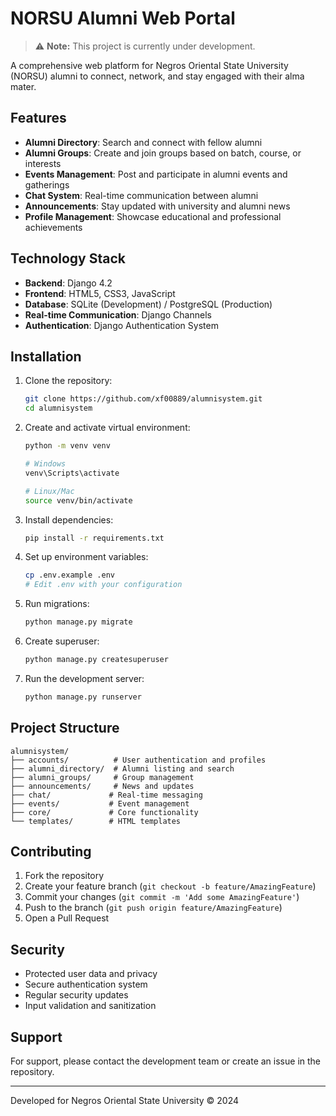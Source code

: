 # NORSU Alumni Web Portal

> ⚠️ **Note:** This project is currently under development.

A comprehensive web platform for Negros Oriental State University (NORSU) alumni to connect, network, and stay engaged with their alma mater.

## Features

- **Alumni Directory**: Search and connect with fellow alumni
- **Alumni Groups**: Create and join groups based on batch, course, or interests
- **Events Management**: Post and participate in alumni events and gatherings
- **Chat System**: Real-time communication between alumni
- **Announcements**: Stay updated with university and alumni news
- **Profile Management**: Showcase educational and professional achievements

## Technology Stack

- **Backend**: Django 4.2
- **Frontend**: HTML5, CSS3, JavaScript
- **Database**: SQLite (Development) / PostgreSQL (Production)
- **Real-time Communication**: Django Channels
- **Authentication**: Django Authentication System

## Installation

1. Clone the repository:
   ```bash
   git clone https://github.com/xf00889/alumnisystem.git
   cd alumnisystem
   ```

2. Create and activate virtual environment:
   ```bash
   python -m venv venv
   
   # Windows
   venv\Scripts\activate
   
   # Linux/Mac
   source venv/bin/activate
   ```

3. Install dependencies:
   ```bash
   pip install -r requirements.txt
   ```

4. Set up environment variables:
   ```bash
   cp .env.example .env
   # Edit .env with your configuration
   ```

5. Run migrations:
   ```bash
   python manage.py migrate
   ```

6. Create superuser:
   ```bash
   python manage.py createsuperuser
   ```

7. Run the development server:
   ```bash
   python manage.py runserver
   ```

## Project Structure

```
alumnisystem/
├── accounts/          # User authentication and profiles
├── alumni_directory/  # Alumni listing and search
├── alumni_groups/     # Group management
├── announcements/     # News and updates
├── chat/             # Real-time messaging
├── events/           # Event management
├── core/             # Core functionality
└── templates/        # HTML templates
```

## Contributing

1. Fork the repository
2. Create your feature branch (`git checkout -b feature/AmazingFeature`)
3. Commit your changes (`git commit -m 'Add some AmazingFeature'`)
4. Push to the branch (`git push origin feature/AmazingFeature`)
5. Open a Pull Request

## Security

- Protected user data and privacy
- Secure authentication system
- Regular security updates
- Input validation and sanitization

## Support

For support, please contact the development team or create an issue in the repository.

---
Developed for Negros Oriental State University © 2024
